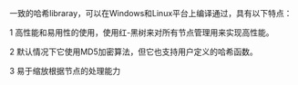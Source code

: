 
一致的哈希libraray，可以在Windows和Linux平台上编译通过，具有以下特点：

1  高性能和易用性的使用，使用红-黑树来对所有节点管理用来实现高性能。

2  默认情况下它使用MD5加密算法，但它也支持用户定义的哈希函数。

3  易于缩放根据节点的处理能力
